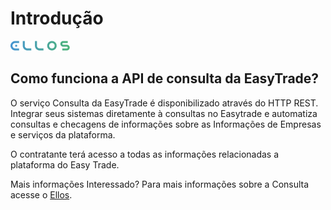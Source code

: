 # Introdução


![](./assets/Vector-1.png)


## <b>Como funciona a API de consulta da EasyTrade?</b>

O serviço Consulta da EasyTrade é disponibilizado através do HTTP REST. 
Integrar seus sistemas diretamente à consultas no Easytrade e automatiza consultas e 
checagens de informações sobre as Informações de Empresas e serviços da plataforma.


O contratante terá acesso a todas as informações relacionadas a plataforma do Easy Trade.


Mais informações
Interessado? Para mais informações sobre a Consulta acesse o [Ellos](https://ellos.dev.casaarabe.org.br/Login).
